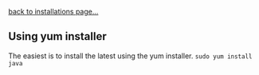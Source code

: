 [back to installations page...](https://github.com/kwantu/platformconfiguration/wiki/Installation)

## Using yum installer

The easiest is to install the latest using the yum installer.
`sudo yum install java`